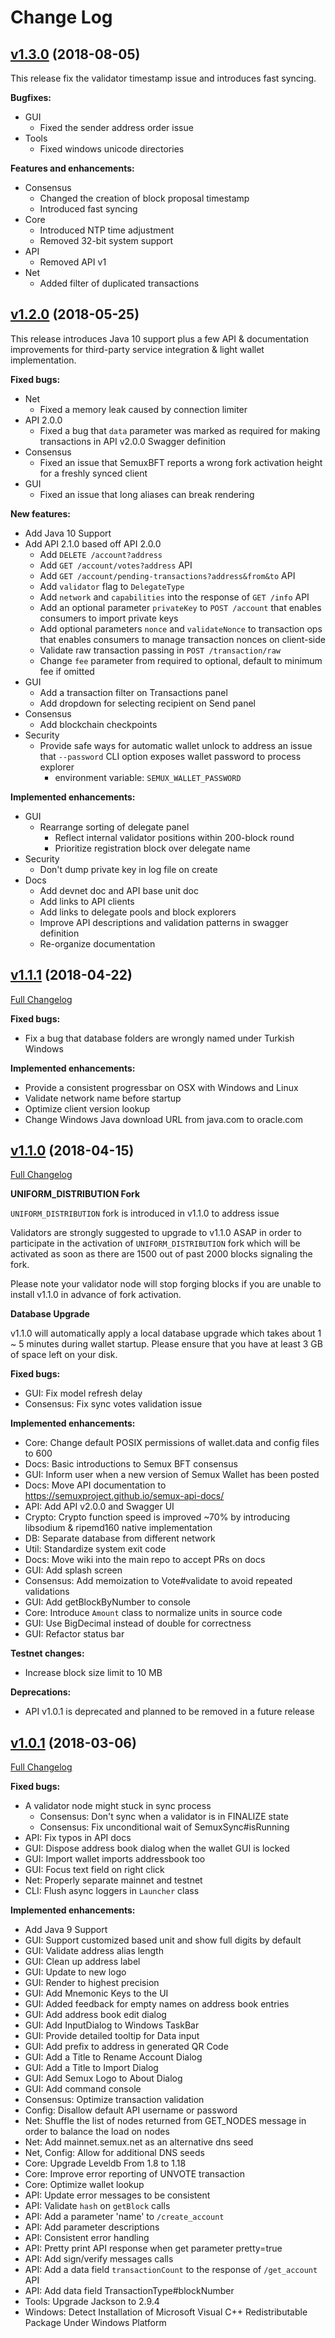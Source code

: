 # Change Log

## [v1.3.0](https://github.com/semuxproject/semux-core/tree/v1.3.0) (2018-08-05)

This release fix the validator timestamp issue and introduces fast syncing.

**Bugfixes:**
- GUI
    - Fixed the sender address order issue
- Tools
    - Fixed windows unicode directories 

**Features and enhancements:**
- Consensus
    - Changed the creation of block proposal timestamp
    - Introduced fast syncing
- Core
    - Introduced NTP time adjustment
    - Removed 32-bit system support
- API
    - Removed API v1
- Net
    - Added filter of duplicated transactions


## [v1.2.0](https://github.com/semuxproject/semux-core/tree/v1.2.0) (2018-05-25)

This release introduces Java 10 support plus a few API & documentation improvements for third-party service integration & light wallet implementation.

**Fixed bugs:**

- Net
  - Fixed a memory leak caused by connection limiter
- API 2.0.0
  - Fixed a bug that `data` parameter was marked as required for making transactions in API v2.0.0 Swagger definition
- Consensus
  - Fixed an issue that SemuxBFT reports a wrong fork activation height for a freshly synced client
- GUI
  - Fixed an issue that long aliases can break rendering

**New features:**

- Add Java 10 Support
- Add API 2.1.0 based off API 2.0.0
  - Add `DELETE /account?address`
  - Add `GET /account/votes?address` API
  - Add `GET /account/pending-transactions?address&from&to` API
  - Add `validator` flag to `DelegateType`
  - Add `network` and `capabilities` into the response of `GET /info` API
  - Add an optional parameter `privateKey` to `POST /account` that enables consumers to import private keys
  - Add optional parameters `nonce` and `validateNonce` to transaction ops that enables consumers to manage transaction nonces on client-side
  - Validate raw transaction passing in `POST /transaction/raw`
  - Change `fee` parameter from required to optional, default to minimum fee if omitted
- GUI
  - Add a transaction filter on Transactions panel
  - Add dropdown for selecting recipient on Send panel
- Consensus
  - Add blockchain checkpoints
- Security
  - Provide safe ways for automatic wallet unlock to address an issue that `--password` CLI option exposes wallet password to process explorer
    - environment variable: `SEMUX_WALLET_PASSWORD`

**Implemented enhancements:**

- GUI
  - Rearrange sorting of delegate panel
    - Reflect internal validator positions within 200-block round
    - Prioritize registration block over delegate name
- Security
  - Don't dump private key in log file on create
- Docs
  - Add devnet doc and API base unit doc
  - Add links to API clients
  - Add links to delegate pools and block explorers
  - Improve API descriptions and validation patterns in swagger definition
  - Re-organize documentation

## [v1.1.1](https://github.com/semuxproject/semux-core/tree/v1.1.1) (2018-04-22)
[Full Changelog](https://github.com/semuxproject/semux-core/compare/v1.1.0...v1.1.1)

**Fixed bugs:**

- Fix a bug that database folders are wrongly named under Turkish Windows

**Implemented enhancements:**

- Provide a consistent progressbar on OSX with Windows and Linux
- Validate network name before startup
- Optimize client version lookup
- Change Windows Java download URL from java.com to oracle.com

## [v1.1.0](https://github.com/semuxproject/semux-core/tree/v1.1.0) (2018-04-15)
[Full Changelog](https://github.com/semuxproject/semux-core/compare/v1.0.1...v1.1.0)

**UNIFORM_DISTRIBUTION Fork**

`UNIFORM_DISTRIBUTION` fork is introduced in v1.1.0 to address issue

Validators are strongly suggested to upgrade to v1.1.0 ASAP in order to participate in the activation of `UNIFORM_DISTRIBUTION` fork which will be activated as soon as there are 1500 out of past 2000 blocks signaling the fork.

Please note your validator node will stop forging blocks if you are unable to install v1.1.0 in advance of fork activation.

**Database Upgrade**

v1.1.0 will automatically apply a local database upgrade which takes about 1 ~ 5 minutes during wallet startup. Please ensure that you have at least 3 GB of space left on your disk.

**Fixed bugs:**

- GUI: Fix model refresh delay
- Consensus: Fix sync votes validation issue

**Implemented enhancements:**

- Core: Change default POSIX permissions of wallet.data and config files to 600
- Docs: Basic introductions to Semux BFT consensus
- GUI: Inform user when a new version of Semux Wallet has been posted
- Docs: Move API documentation to https://semuxproject.github.io/semux-api-docs/
- API: Add API v2.0.0 and Swagger UI
- Crypto: Crypto function speed is improved ~70% by introducing libsodium & ripemd160 native implementation
- DB: Separate database from different network
- Util: Standardize system exit code
- Docs: Move wiki into the main repo to accept PRs on docs
- GUI: Add splash screen
- Consensus: Add memoization to Vote\#validate to avoid repeated validations
- GUI: Add getBlockByNumber to console
- Core: Introduce `Amount` class to normalize units in source code
- GUI: Use BigDecimal instead of double for correctness
- GUI: Refactor status bar

**Testnet changes:**

- Increase block size limit to 10 MB

**Deprecations:**

- API v1.0.1 is deprecated and planned to be removed in a future release

## [v1.0.1](https://github.com/semuxproject/semux-core/tree/v1.0.1) (2018-03-06)
[Full Changelog](https://github.com/semuxproject/semux-core/compare/v1.0.0...v1.0.1)

**Fixed bugs:**

- A validator node might stuck in sync process
    - Consensus: Don't sync when a validator is in FINALIZE state
    - Consensus: Fix unconditional wait of SemuxSync\#isRunning
- API: Fix typos in API docs
- GUI: Dispose address book dialog when the wallet GUI is locked
- GUI: Import wallet imports addressbook too
- GUI: Focus text field on right click
- Net: Properly separate mainnet and testnet
- CLI: Flush async loggers in `Launcher` class

**Implemented enhancements:**

- Add Java 9 Support
- GUI: Support customized based unit and show full digits by default
- GUI: Validate address alias length
- GUI: Clean up address label
- GUI: Update to new logo
- GUI: Render to highest precision
- GUI: Add Mnemonic Keys to the UI
- GUI: Added feedback for empty names on address book entries
- GUI: Add address book edit dialog
- GUI: Add InputDialog to Windows TaskBar
- GUI: Provide detailed tooltip for Data input
- GUI: Add prefix to address in generated QR Code
- GUI: Add a Title to Rename Account Dialog
- GUI: Add a Title to Import Dialog
- GUI: Add Semux Logo to About Dialog
- GUI: Add command console
- Consensus: Optimize transaction validation
- Config: Disallow default API username or password
- Net: Shuffle the list of nodes returned from GET\_NODES message in order to balance the load on nodes
- Net: Add mainnet.semux.net as an alternative dns seed
- Net, Config: Allow for additional DNS seeds
- Core: Upgrade Leveldb From 1.8 to 1.18
- Core: Improve error reporting of UNVOTE transaction
- Core: Optimize wallet lookup
- API: Update error messages to be consistent
- API: Validate `hash` on `getBlock` calls
- API: Add a parameter 'name' to `/create_account`
- API: Add parameter descriptions
- API: Consistent error handling
- API: Pretty print API response when get parameter pretty=true
- API: Add sign/verify messages calls
- API: Add a data field `transactionCount` to the response of `/get_account` API
- API: Add data field TransactionType\#blockNumber
- Tools: Upgrade Jackson to 2.9.4
- Windows: Detect Installation of Microsoft Visual C++ Redistributable Package Under Windows Platform
